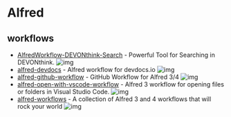 # Alfred

## workflows

- [AlfredWorkflow-DEVONthink-Search](https://github.com/mpco/AlfredWorkflow-DEVONthink-Search) - Powerful Tool for Searching in DEVONthink. ![img](https://img.shields.io/github/stars/mpco/AlfredWorkflow-DEVONthink-Search)
- [alfred-devdocs](https://github.com/yannickglt/alfred-devdocs) - Alfred workflow for devdocs.io ![img](https://img.shields.io/github/stars/yannickglt/alfred-devdocs)
- [alfred-github-workflow](https://github.com/gharlan/alfred-github-workflow) - GitHub Workflow for Alfred 3/4 ![img](https://img.shields.io/github/stars/gharlan/alfred-github-workflow)
- [alfred-open-with-vscode-workflow](https://github.com/alexchantastic/alfred-open-with-vscode-workflow) - Alfred 3 workflow for opening files or folders in Visual Studio Code. ![img](https://img.shields.io/github/stars/alexchantastic/alfred-open-with-vscode-workflow)
- [alfred-workflows](https://github.com/zenorocha/alfred-workflows) -  A collection of Alfred 3 and 4 workflows that will rock your world ![img](https://img.shields.io/github/stars/zenorocha/alfred-workflows)